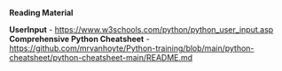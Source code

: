**Reading Material**

**UserInput** - https://www.w3schools.com/python/python_user_input.asp
**Comprehensive Python Cheatsheet** - https://github.com/mrvanhoyte/Python-training/blob/main/python-cheatsheet/python-cheatsheet-main/README.md
